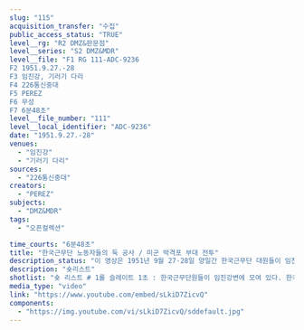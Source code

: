 ```yaml
---
slug: "115"
acquisition_transfer: "수집"
public_access_status: "TRUE"
level__rg: "R2 DMZ&판문점"
level__series: "S2 DMZ&MDR"
level__file: "F1 RG 111-ADC-9236
F2 1951.9.27.-28
F3 임진강, 기러기 다리
F4 226통신중대
F5 PEREZ
F6 무성 
F7 6분48초"
level__file_number: "111"
level__local_identifier: "ADC-9236"
date: "1951.9.27.-28"
venues: 
  - "임진강"
  - "기러기 다리"
sources: 
  - "226통신중대"
creators: 
  - "PEREZ"
subjects: 
  - "DMZ&MDR"
tags: 
  - "오픈컬렉션"

time_courts: "6분48초"
title: "한국근무단 노동자들의 둑 공사 / 미군 박격포 부대 전투"
description_status: "이 영상은 1951년 9월 27·28일 양일간 한국근무단 대원들이 임진강 일대에서 홍수로 유실된 다리를 건설하는데 동원되었다. 유실된 다리는 기러기(Honker) 다리이며 여러 차례 홍수로 인해 파괴되고 말았다. 근무단 병사들이 직접 돌을 이용해 복구하는 장면이 이채롭다. 영상은 극동사령부 예하 226통신중대 베리스가 촬영한 것이다. 226통신중대는 포로수용소에서 포로들의 활동 등을 촬영했다."
description: "숏리스트"
shotlist: "숏 리스트 # 1롤 슬레이트 1초 : 한국근무단원들이 임진강변에 모여 있다. 한국군 1사단과 미군이 임진강을 바라 보고 있다. # 2롤 슬레이트 1분07초 : 한국근무단원들이 줄지어 임진강에서 공사에 나서고 있다. 이들은 강에 돌 을 쌓고 있다. # 3롤 슬레이트 2분07초 : 한국근무단과 1사단 병사들이 무너진 임진강 뚝에 물길을 막고자 돌을 나 르고 있다. # 4롤 슬레이트 3분06초 : 수많은 사람들이 돌을 운반하고 있다. (3분44초 ) 임진나루와 그 주변 풍경 이 보인다. # 1롤 슬레이트 4분13초 : 크레디트 1951년 9월 27일 GHQ, 노이만(E. J. Neumann) 병사들이 보를 지나고 강을 건너고 있다. # 2롤 슬레이트 5분19초 ; 병사들이 박격포를 쏘고 있다. "
media_type: "video"
link: "https://www.youtube.com/embed/sLkiD7ZicvQ"
components: 
  - "https://img.youtube.com/vi/sLkiD7ZicvQ/sddefault.jpg"
---
```

